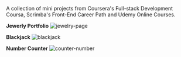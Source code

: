 A collection of mini projects from Coursera's Full-stack Development Coursa, Scrimba's Front-End Career Path and Udemy Online Courses.

**Jewerly Portfolio**
![jewelry-page](https://github.com/Jaycelab/Projects/blob/main/Coursera/mini_portfolio/images/mini-portfolio.png)

**Blackjack**
![blackjack](https://github.com/Jaycelab/Projects/blob/main/Scrimba/blackjack_app/images/blackjack-finished.png)

**Number Counter**
![counter-number](https://github.com/Jaycelab/Projects/blob/main/Scrimba/countdown_app/images/counter-finished.png)
